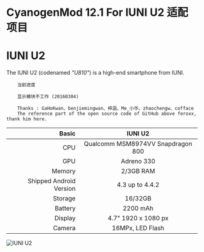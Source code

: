 # CyanogenMod 12.1 For IUNI U2 适配项目

IUNI U2
==============

The IUNI U2 (codenamed _"U810"_) is a high-end smartphone from IUNI.

		当前进度

		显示模块不工作 (20160304)

		Thanks : GaHoKwan、benjiemingwan、梓涵、Me_小华、zhaochengw、cofface
		The reference part of the open source code of GitHub above feroxx, thank him here.

Basic   | IUNI U2                           | 
-------:|:---------------------------------:|
CPU     | Qualcomm MSM8974VV Snapdragon 800 | 
GPU     | Adreno 330                        | 
Memory  | 2/3GB RAM                         |
Shipped Android Version | 4.3 up to 4.4.2   |
Storage | 16/32GB                           |
Battery | 2200 mAh                          |
Display | 4.7" 1920 x 1080 px               |
Camera  | 16MPx, LED Flash                  |
![IUNI U2](http://f.hiphotos.baidu.com/baike/c0%3Dbaike92%2C5%2C5%2C92%2C30/sign=109b8d4bd739b60059c307e588395e4f/71cf3bc79f3df8dcd4550139cf11728b47102829.jpg "IUNI U2")

